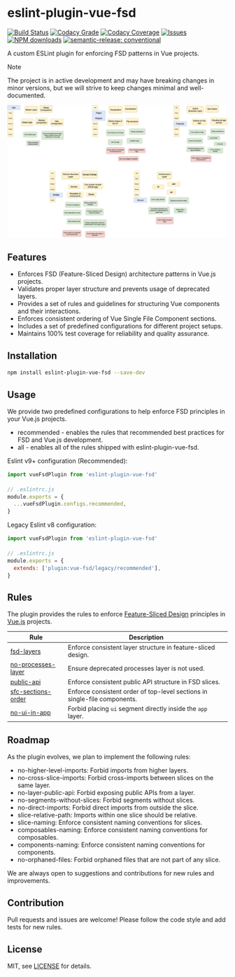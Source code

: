 # eslint-plugin-vue-fsd

[![Build Status](https://img.shields.io/github/actions/workflow/status/andrewmolyuk/eslint-plugin-vue-fsd/release.yml)](https://github.com/andrewmolyuk/eslint-plugin-vue-fsd/actions/workflows/release.yml)
[![Codacy Grade](https://app.codacy.com/project/badge/Grade/63a6f5a8e05845f4bc8bf828143ec631)](https://app.codacy.com/gh/andrewmolyuk/eslint-plugin-vue-fsd/dashboard?utm_source=gh&utm_medium=referral&utm_content=&utm_campaign=Badge_grade)
[![Codacy Coverage](https://app.codacy.com/project/badge/Coverage/63a6f5a8e05845f4bc8bf828143ec631)](https://app.codacy.com/gh/andrewmolyuk/eslint-plugin-vue-fsd/dashboard?utm_source=gh&utm_medium=referral&utm_content=&utm_campaign=Badge_coverage)
[![Issues](https://img.shields.io/github/issues/andrewmolyuk/eslint-plugin-vue-fsd)](https://github.com/andrewmolyuk/eslint-plugin-vue-fsd/issues)
[![NPM downloads](https://img.shields.io/npm/dw/eslint-plugin-vue-fsd.svg?style=flat)](https://www.npmjs.com/package/eslint-plugin-vue-fsd)
[![semantic-release: conventional](https://img.shields.io/badge/semantic--release-conventional-e10079?logo=semantic-release)](https://github.com/semantic-release/semantic-release)

A custom ESLint plugin for enforcing FSD patterns in Vue projects.

> [!NOTE]
> The project is in active development and may have breaking changes in minor versions, but we will strive to keep changes minimal and well-documented.

![FSD Pattern](docs/assets/fsd.png)

## Features

- Enforces FSD (Feature-Sliced Design) architecture patterns in Vue.js projects.
- Validates proper layer structure and prevents usage of deprecated layers.
- Provides a set of rules and guidelines for structuring Vue components and their interactions.
- Enforces consistent ordering of Vue Single File Component sections.
- Includes a set of predefined configurations for different project setups.
- Maintains 100% test coverage for reliability and quality assurance.

## Installation

```bash
npm install eslint-plugin-vue-fsd --save-dev
```

## Usage

We provide two predefined configurations to help enforce FSD principles in your Vue.js projects.

- recommended - enables the rules that recommended best practices for FSD and Vue.js development.
- all - enables all of the rules shipped with eslint-plugin-vue-fsd.

Eslint v9+ configuration (Recommended):

```javascript
import vueFsdPlugin from 'eslint-plugin-vue-fsd'

// .eslintrc.js
module.exports = {
  ...vueFsdPlugin.configs.recommended,
}
```

Legacy Eslint v8 configuration:

```javascript
import vueFsdPlugin from 'eslint-plugin-vue-fsd'

// .eslintrc.js
module.exports = {
  extends: ['plugin:vue-fsd/legacy/recommended'],
}
```

## Rules

The plugin provides the rules to enforce [Feature-Sliced Design](https://feature-sliced.design/) principles in [Vue.js](https://vuejs.org/) projects.

| Rule                                                     | Description                                                               |
| -------------------------------------------------------- | ------------------------------------------------------------------------- |
| [fsd-layers](./docs/rules/fsd-layers.md)                 | Enforce consistent layer structure in feature-sliced design.              |
| [no-processes-layer](./docs/rules/no-processes-layer.md) | Ensure deprecated processes layer is not used.                            |
| [public-api](./docs/rules/public-api.md)                 | Enforce consistent public API structure in FSD slices.                    |
| [sfc-sections-order](./docs/rules/sfc-sections-order.md) | Enforce consistent order of top-level sections in single-file components. |
| [no-ui-in-app](./docs/rules/no-ui-in-app.md)             | Forbid placing `ui` segment directly inside the `app` layer.              |

## Roadmap

As the plugin evolves, we plan to implement the following rules:

- no-higher-level-imports: Forbid imports from higher layers.
- no-cross-slice-imports: Forbid cross-imports between slices on the same layer.
- no-layer-public-api: Forbid exposing public APIs from a layer.
- no-segments-without-slices: Forbid segments without slices.
- no-direct-imports: Forbid direct imports from outside the slice.
- slice-relative-path: Imports within one slice should be relative.
- slice-naming: Enforce consistent naming conventions for slices.
- composables-naming: Enforce consistent naming conventions for composables.
- components-naming: Enforce consistent naming conventions for components.
- no-orphaned-files: Forbid orphaned files that are not part of any slice.

We are always open to suggestions and contributions for new rules and improvements.

## Contribution

Pull requests and issues are welcome! Please follow the code style and add tests for new rules.

## License

MIT, see [LICENSE](./LICENSE) for details.
